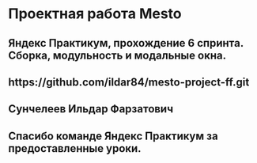 <h1>Проектная работа Mesto</h1>
<h2>Яндекс Практикум, прохождение 6 спринта. Сборка, модульность и модальные окна.</h2>
<h2>https://github.com/ildar84/mesto-project-ff.git</h2>
<h2>Сунчелеев Ильдар Фарзатович</h2>
<h2>Спасибо команде Яндекс Практикум за предоставленные уроки.</h2>
